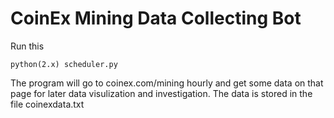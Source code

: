 # CoinEx Mining Data Collecting Bot
Run this

```
python(2.x) scheduler.py
```

The program will go to coinex.com/mining hourly and get some data on that page for later data visulization and investigation. The data is stored in the file coinexdata.txt

